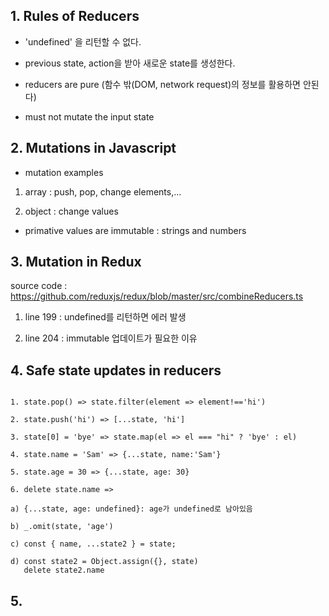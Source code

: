 ## 1. Rules of Reducers

- 'undefined' 을 리턴할 수 없다.

- previous state, action을 받아 새로운 state를 생성한다.

- reducers are pure (함수 밖(DOM, network request)의 정보를 활용하면 안된다)

- must not mutate the input state

## 2. Mutations in Javascript

- mutation examples

1. array : push, pop, change elements,...

2. object : change values

- primative values are immutable : strings and numbers

## 3. Mutation in Redux

source code : https://github.com/reduxjs/redux/blob/master/src/combineReducers.ts

1. line 199 : undefined를 리턴하면 에러 발생

2. line 204 : immutable 업데이트가 필요한 이유

## 4. Safe state updates in reducers

```

1. state.pop() => state.filter(element => element!=='hi')

2. state.push('hi') => [...state, 'hi']

3. state[0] = 'bye' => state.map(el => el === "hi" ? 'bye' : el)

4. state.name = 'Sam' => {...state, name:'Sam'}

5. state.age = 30 => {...state, age: 30}

6. delete state.name =>

a) {...state, age: undefined}: age가 undefined로 남아있음

b) _.omit(state, 'age')

c) const { name, ...state2 } = state;

d) const state2 = Object.assign({}, state)
   delete state2.name

```

## 5.

